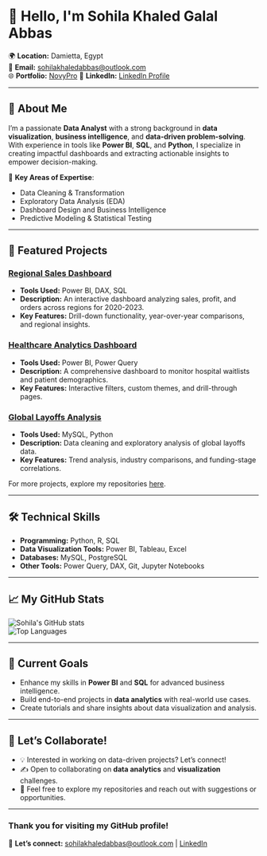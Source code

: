 # 👋 Hello, I'm **Sohila Khaled Galal Abbas**

🌍 **Location:** Damietta, Egypt  
📧 **Email:** [sohilakhaledabbas@outlook.com](mailto:sohilakhaledabbas@outlook.com)  
🌐 **Portfolio:** [NovyPro](https://www.novypro.com/profile_about/sohilakhaledabbas)
💼 **LinkedIn:** [LinkedIn Profile](https://www.linkedin.com/in/sohilakhaledabbas)  

---

## 🚀 About Me

I’m a passionate **Data Analyst** with a strong background in **data visualization**, **business intelligence**, and **data-driven problem-solving**. With experience in tools like **Power BI**, **SQL**, and **Python**, I specialize in creating impactful dashboards and extracting actionable insights to empower decision-making.

🔑 **Key Areas of Expertise**:
- Data Cleaning & Transformation
- Exploratory Data Analysis (EDA)
- Dashboard Design and Business Intelligence
- Predictive Modeling & Statistical Testing

---

## 🌟 Featured Projects

### [**Regional Sales Dashboard**](https://github.com/sohilakhaledabbas/regional-sales-dashboard)  
- **Tools Used:** Power BI, DAX, SQL  
- **Description:** An interactive dashboard analyzing sales, profit, and orders across regions for 2020-2023.  
- **Key Features:** Drill-down functionality, year-over-year comparisons, and regional insights.

### [**Healthcare Analytics Dashboard**](https://github.com/sohilakhaledabbas/healthcare-analytics-dashboard)  
- **Tools Used:** Power BI, Power Query  
- **Description:** A comprehensive dashboard to monitor hospital waitlists and patient demographics.  
- **Key Features:** Interactive filters, custom themes, and drill-through pages.

### [**Global Layoffs Analysis**](https://github.com/sohilakhaledabbas/global-layoffs-analysis)  
- **Tools Used:** MySQL, Python  
- **Description:** Data cleaning and exploratory analysis of global layoffs data.  
- **Key Features:** Trend analysis, industry comparisons, and funding-stage correlations.

For more projects, explore my repositories [here](https://github.com/sohilakhaledabbas?tab=repositories).  

---

## 🛠️ Technical Skills

- **Programming:** Python, R, SQL  
- **Data Visualization Tools:** Power BI, Tableau, Excel  
- **Databases:** MySQL, PostgreSQL  
- **Other Tools:** Power Query, DAX, Git, Jupyter Notebooks  

---

## 📈 My GitHub Stats

![Sohila's GitHub stats](https://github-readme-stats.vercel.app/api?username=Sohila-Khaled-Abbas&show_icons=true&theme=radical)  
![Top Languages](https://github-readme-stats.vercel.app/api/top-langs/?username=Sohila-Khaled-Abbas&layout=compact&theme=radical)

---

## 🌱 Current Goals

- Enhance my skills in **Power BI** and **SQL** for advanced business intelligence.
- Build end-to-end projects in **data analytics** with real-world use cases.
- Create tutorials and share insights about data visualization and analysis.

---

## 🤝 Let’s Collaborate!

- 💡 Interested in working on data-driven projects? Let’s connect!
- ✍️ Open to collaborating on **data analytics** and **visualization** challenges.
- 🌟 Feel free to explore my repositories and reach out with suggestions or opportunities.

---

### **Thank you for visiting my GitHub profile!**  
📩 **Let’s connect:** [sohilakhaledabbas@outlook.com](mailto:sohilakhaledabbas@outlook.com) | [LinkedIn](https://www.linkedin.com/in/sohilakhaledabbas)
